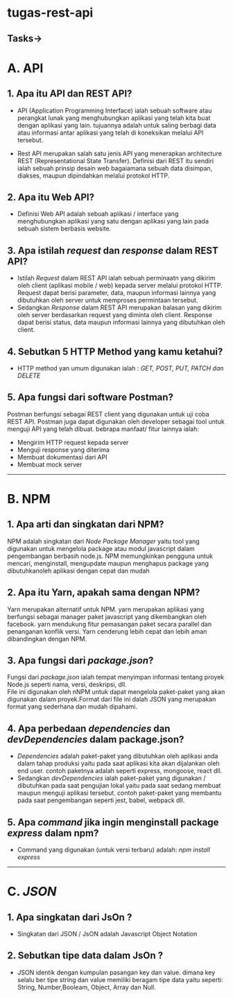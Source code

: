 # tugas-rest-api

## Tasks->

# A. API

## 1. Apa itu API dan REST API?

- API (Application Programming Interface) ialah sebuah software atau perangkat lunak yang menghubungkan aplikasi yang telah kita buat dengan aplikasi yang lain. tujuannya adalah untuk saling berbagi data atau informasi antar aplikasi yang telah di koneksikan melalui API tersebut.

- Rest API merupakan salah satu jenis API yang menerapkan architecture REST (Representational State Transfer). Definisi dari REST itu sendiri ialah sebuah prinsip desain web bagaiamana sebuah data disimpan, diakses, maupun dipindahkan melalui protokol HTTP.

## 2. Apa itu Web API?

- Definisi Web API adalah sebuah aplikasi / interface yang menghubungkan aplikasi yang satu dengan aplikasi yang lain pada sebuah sistem berbasis website.

## 3. Apa istilah _request_ dan _response_ dalam REST API?

- Istilah _Request_ dalam REST API ialah sebuah perminaatn yang dikirim oleh client (aplikasi mobile / web) kepada server melalui protokol HTTP. Request dapat berisi parameter, data, maupun informasi lainnya yang dibutuhkan oleh server untuk memproses permintaan tersebut.
- Sedangkan _Response_ dalam REST API merupakan balasan yang dikirim oleh server berdasarkan request yang diminta oleh client. Response dapat berisi status, data maupun informasi lainnya yang dibutuhkan oleh client.

## 4. Sebutkan 5 HTTP Method yang kamu ketahui?

- HTTP method yan umum digunakan ialah : _*GET, POST, PUT, PATCH dan DELETE*_

## 5. Apa fungsi dari software Postman?

Postman berfungsi sebagai REST client yang digunakan untuk uji coba REST API. Postman juga dapat digunakan oleh developer sebagai tool untuk menguji API yang telah dibuat. bebrapa manfaat/ fitur lainnya ialah:

- Mengirim HTTP request kepada server
- Menguji response yang diterima
- Membuat dokumentasi dari API
- Membuat mock server

---

# B. NPM

## 1. Apa arti dan singkatan dari NPM?

NPM adalah singkatan dari _Node Package Manager_ yaitu tool yang digunakan untuk mengelola package atau modul javascript dalam pengembangan berbasih node.js. NPM memungkinkan pengguna untuk mencari, menginstall, mengupdate maupun menghapus package yang dibutuhkanoleh aplikasi dengan cepat dan mudah

## 2. Apa itu Yarn, apakah sama dengan NPM?

Yarn merupakan alternatif untuk NPM. yarn merupakan aplikasi yang berfungsi sebagai manager paket javascript yang dikembangkan oleh facebook. yarn mendukung fitur pemasangan paket secara parallel dan penanganan konflik versi. Yarn cenderung lebih cepat dan lebih aman dibandingkan dengan NPM.

## 3. Apa fungsi dari _package.json_?

Fungsi dari _package.json_ ialah tempat menyimpan informasi tentang proyek Node.js seperti nama, versi, deskripsi, dll. <br>
File ini digunakan oleh nNPM untuk dapat mengelola paket-paket yang akan digunakan dalam proyek.Format dari file ini dalah JSON yang merupakan format yang sederhana dan mudah dipahami.

## 4. Apa perbedaan _dependencies_ dan _devDependencies_ dalam package.json?

- _Dependencies_ adalah paket-paket yang dibutuhkan oleh aplikasi anda dalam tahap produksi yaitu pada saat aplikasi kita akan dijalankan oleh end user. contoh paketnya adalah seperti express, mongoose, react dll.
- Sedangkan _devDependencies_ ialah paket-paket yang digunakan / dibutuhkan pada saat pengujian lokal yaitu pada saat sedang membuat maupun menguji aplikasi tersebut. contoh paket-paket yang membantu pada saat pengembangan seperti jest, babel, webpack dll.

## 5. Apa _command_ jika ingin menginstall package _express_ dalam npm?

- Command yang digunakan (untuk versi terbaru) adalah: _npm install express_

---

# C. _JSON_

## 1. Apa singkatan dari JsOn ?

- Singkatan dari JSON / JsON adalah Javascript Object Notation

## 2. Sebutkan tipe data dalam JsOn ?

- JSON identik dengan kumpulan pasangan key dan value. dimana key selalu ber tipe string dan value memiliki beragam tipe data yaitu seperti: String, Number,Booleam, Object, Array dan Null.
